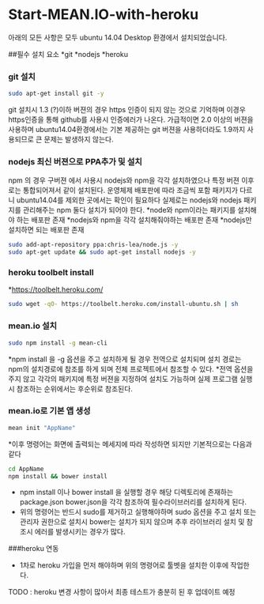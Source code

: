 # Start-MEAN.IO-with-heroku
아래의 모든 사항은 모두 ubuntu 14.04 Desktop 환경에서 설치되었습니다.


##필수 설치 요소
*git
*nodejs
*heroku


### git 설치
```bash
sudo apt-get install git -y
```
git 설치시 1.3 (?)이하 버젼의 경우 https 인증이 되지 않는 것으로 기억하며 이경우 https인증을 통해 github를 사용시 인증에러가 나온다. 
가급적이면 2.0 이상의 버젼을 사용하며 ubuntu14.04환경에서는 기본 제공하는 git 버젼을 사용하더라도 1.9까지 사용되므로 큰 문제는 발생하지 않는다.

### nodejs 최신 버젼으로 PPA추가 및 설치
npm 의 경우 구버젼 에서 사용시 nodejs와 npm을 각각 설치하였으나 특정 버젼 이후로는 통합되어져서 같이 설치된다.
운영체제 배포판에 따라 조금씩 포함 패키지가 다르니 ubuntu14.04를 제외한 곳에서는 확인이 필요하다
실제로는 nodejs와 nodejs 패키지를 관리해주는 npm 둘다 설치가 되어야 한다.
*node와 npm이라는 패키지를 설치해야 하는 배포판 존재
*nodejs와 npm을 각각 설치해줘야하는 배포판 존재
*nodejs만 설치하면 되는 배포판 존재

```bash
sudo add-apt-repository ppa:chris-lea/node.js -y
sudo apt-get update && sudo apt-get install nodejs -y
```


### heroku toolbelt install
*https://toolbelt.heroku.com/
```bash
sudo wget -qO- https://toolbelt.heroku.com/install-ubuntu.sh | sh
```



### mean.io 설치
```bash
sudo npm install -g mean-cli
```
*npm install 을 -g 옵션을 주고 설치하게 될 경우 전역으로 설치되며 설치 경로는 npm의 설치경로에 참조를 하게 되며 전체 프로젝트에서 참조할 수 있다.
*전역 옵션을 주지 않고 각각의 패키지에 특정 버젼을 지정하여 설치도 가능하며 실제 프로그램 실행시 참조하는 순위에서는 후순위로 참조된다.

### mean.io로 기본 앱 생성
```bash
mean init "AppName"
```
*이후 명령어는 화면에 출력되는 메세지에 따라 작성하면 되지만 기본적으로는 다음과 같다
```bash
cd AppName
npm install && bower install
```
* npm install 이나 bower install 을 실행할 경우 해당 디렉토리에 존재하는 package.json bower.json을 각각 참조하여 필수라이브러리를 설치하게 된다.
* 위의 명령어는 반드시 sudo를 제거하고 실행해야하며 sudo 옵션을 주고 설치 또는 관리자 권한으로 설치시 bower는 설치가 되지 않으며 추후 라이브러리 설치 및 참조시 에러를 발생시키는 경우가 많다.



###heroku 연동
* 1차로 heroku 가입을 먼저 해야하며 위의 명령어로 툴벳을 설치한 이후에 작업한다.



TODO : heroku 변경 사항이 많아서 최종 테스트가 충분히 된 후 업데이트 예정



